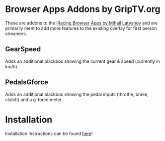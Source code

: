 Browser Apps Addons by GripTV.org
====================================

These are addons to the [iRacing Browser Apps by Mihail Latyshov](http://ir-apps.kutu.ru/) and are primarily ment to add more features to the existing overlay for first person streamers.

GearSpeed
-------------

Adds an additional blackbox showing the current gear & speed (currently in km/h).

PedalsGforce
-------------

Adds an additional blackbox showing the pedal inputs (throttle, brake, clutch) and a g-force meter.

Installation
=====

Installation Instructions can be found [here](http://ir-apps.kutu.ru/ir-browserapps-addons/)!
